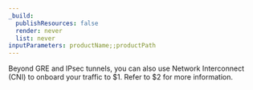 ```yaml
---
_build:
  publishResources: false
  render: never
  list: never
inputParameters: productName;;productPath
---
```


Beyond GRE and IPsec tunnels, you can also use Network Interconnect (CNI) to onboard your traffic to $1. Refer to $2 for more information.